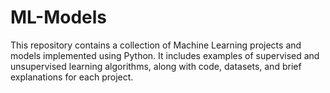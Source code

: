 # ML-Models
This repository contains a collection of Machine Learning projects and models implemented using Python. It includes examples of supervised and unsupervised learning algorithms, along with code, datasets, and brief explanations for each project.
